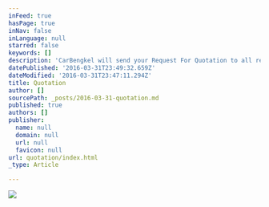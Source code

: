 ```yaml
---
inFeed: true
hasPage: true
inNav: false
inLanguage: null
starred: false
keywords: []
description: 'CarBengkel will send your Request For Quotation to all registered workshops within your vicinity. Then you can select whichever quotation you are comfortable with and arrange for either the car to be picked up or to drive yourself.  With just 2-taps, you can request for quotations from all registered workshop or selective workshop.'
datePublished: '2016-03-31T23:49:32.659Z'
dateModified: '2016-03-31T23:47:11.294Z'
title: Quotation
author: []
sourcePath: _posts/2016-03-31-quotation.md
published: true
authors: []
publisher:
  name: null
  domain: null
  url: null
  favicon: null
url: quotation/index.html
_type: Article

---
```

![](https://the-grid-user-content.s3-us-west-2.amazonaws.com/2634da58-0b8f-4f17-91be-1663f561fb4a.png)